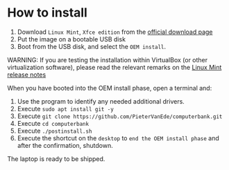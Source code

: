 # How to install

1. Download `Linux Mint`, `Xfce edition` from the [official download page](https://linuxmint.com/download.php)
2. Put the image on a bootable USB disk
3. Boot from the USB disk, and select the `OEM install`.

WARNING: If you are testing the installation within VirtualBox (or other virtualization software), please read the relevant remarks on the [Linux Mint release notes](https://www.linuxmint.com/rel_wilma.php)

When you have booted into the OEM install phase, open a terminal and:
1. Use the program to identify any needed additional drivers.
2. Execute `sudo apt install git -y`
3. Execute `git clone https://github.com/PieterVanEde/computerbank.git`
4. Execute `cd computerbank`
5. Execute `./postinstall.sh`
6. Execute the shortcut on the `desktop` to `end the OEM install phase` and after the confirmation, shutdown.

The laptop is ready to be shipped.